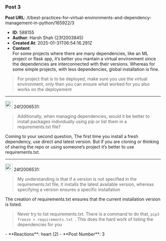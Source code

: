 ### Post 3
**Post URL**: /t/best-practices-for-virtual-environments-and-dependency-management-in-python/165922/3
- **ID**: 588155
- **Author**: Harsh Shah (23f2003845)
- **Created At**: 2025-01-31T06:54:16.291Z
- **Content**:  
  For some projects where there are many dependencies, like an ML project or flask app, it’s better you mantain a virtual environment since the dependencies are interconnected with their versions.
Whereas for some simple projects, with less dependencies, global installation is fine.
<blockquote>
For project that is to be deployed, make sure you use the virtual environment, only then you can ensure what worked for you also works on the deployement
</blockquote>
<hr>
<aside class="quote group-ds-students" data-username="24f2006531" data-post="1" data-topic="165922">
<div class="title">
<div class="quote-controls"></div>
<img alt="" width="24" height="24" src="https://dub1.discourse-cdn.com/flex013/user_avatar/discourse.onlinedegree.iitm.ac.in/24f2006531/48/111700_2.png" class="avatar"> 24f2006531:</div>
<blockquote>
Additionally, when managing dependencies, would it be better to install packages individually using pip or list them in a requirements.txt file?
</blockquote>
</aside>
Coming to your second question,
The first time you install a fresh dependency, use direct and latest version. But if you are cloning or thinking of sharing the repo or using someone’s project it’s better to use requirements.txt.
<hr>
<aside class="quote group-ds-students" data-username="24f2006531" data-post="1" data-topic="165922">
<div class="title">
<div class="quote-controls"></div>
<img alt="" width="24" height="24" src="https://dub1.discourse-cdn.com/flex013/user_avatar/discourse.onlinedegree.iitm.ac.in/24f2006531/48/111700_2.png" class="avatar"> 24f2006531:</div>
<blockquote>
My understanding is that if a version is not specified in the requirements.txt file, it installs the latest available version, whereas specifying a version ensures a specific installation
</blockquote>
</aside>
The creation of requirements.txt ensures that the current installation version is listed.
<blockquote>
Never try to list requirements.txt. There is a command to do that, <code>pip3 freeze &gt; requirements.txt </code>. This does the hard work of listing the dependencies for you
</blockquote>
- **Reactions**: heart (2)
- **Post Number**: 3

